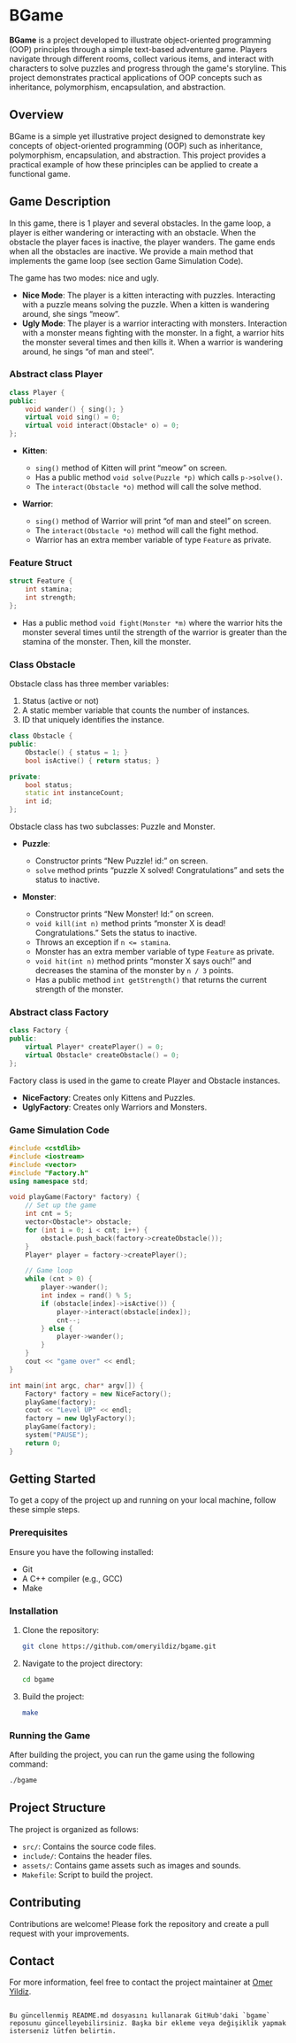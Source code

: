 # BGame

**BGame** is a project developed to illustrate object-oriented programming (OOP) principles through a simple text-based adventure game. Players navigate through different rooms, collect various items, and interact with characters to solve puzzles and progress through the game's storyline. This project demonstrates practical applications of OOP concepts such as inheritance, polymorphism, encapsulation, and abstraction.

## Overview

BGame is a simple yet illustrative project designed to demonstrate key concepts of object-oriented programming (OOP) such as inheritance, polymorphism, encapsulation, and abstraction. This project provides a practical example of how these principles can be applied to create a functional game.

## Game Description

In this game, there is 1 player and several obstacles. In the game loop, a player is either wandering or interacting with an obstacle. When the obstacle the player faces is inactive, the player wanders. The game ends when all the obstacles are inactive. We provide a main method that implements the game loop (see section Game Simulation Code).

The game has two modes: nice and ugly.

- **Nice Mode**: The player is a kitten interacting with puzzles. Interacting with a puzzle means solving the puzzle. When a kitten is wandering around, she sings “meow”.
- **Ugly Mode**: The player is a warrior interacting with monsters. Interaction with a monster means fighting with the monster. In a fight, a warrior hits the monster several times and then kills it. When a warrior is wandering around, he sings “of man and steel”.

### Abstract class Player

```cpp
class Player {
public:
    void wander() { sing(); }
    virtual void sing() = 0;
    virtual void interact(Obstacle* o) = 0;
};
```

- **Kitten**:
  - `sing()` method of Kitten will print “meow” on screen.
  - Has a public method `void solve(Puzzle *p)` which calls `p->solve()`.
  - The `interact(Obstacle *o)` method will call the solve method.

- **Warrior**:
  - `sing()` method of Warrior will print “of man and steel” on screen.
  - The `interact(Obstacle *o)` method will call the fight method.
  - Warrior has an extra member variable of type `Feature` as private.

### Feature Struct

```cpp
struct Feature {
    int stamina;
    int strength;
};
```

- Has a public method `void fight(Monster *m)` where the warrior hits the monster several times until the strength of the warrior is greater than the stamina of the monster. Then, kill the monster.

### Class Obstacle

Obstacle class has three member variables:
1. Status (active or not)
2. A static member variable that counts the number of instances.
3. ID that uniquely identifies the instance.

```cpp
class Obstacle {
public:
    Obstacle() { status = 1; }
    bool isActive() { return status; }

private:
    bool status;
    static int instanceCount;
    int id;
};
```

Obstacle class has two subclasses: Puzzle and Monster.

- **Puzzle**:
  - Constructor prints “New Puzzle! id:” on screen.
  - `solve` method prints “puzzle X solved! Congratulations” and sets the status to inactive.

- **Monster**:
  - Constructor prints “New Monster! Id:” on screen.
  - `void kill(int n)` method prints “monster X is dead! Congratulations.” Sets the status to inactive.
  - Throws an exception if `n <= stamina`.
  - Monster has an extra member variable of type `Feature` as private.
  - `void hit(int n)` method prints “monster X says ouch!” and decreases the stamina of the monster by `n / 3` points.
  - Has a public method `int getStrength()` that returns the current strength of the monster.

### Abstract class Factory

```cpp
class Factory {
public:
    virtual Player* createPlayer() = 0;
    virtual Obstacle* createObstacle() = 0;
};
```

Factory class is used in the game to create Player and Obstacle instances. 

- **NiceFactory**: Creates only Kittens and Puzzles.
- **UglyFactory**: Creates only Warriors and Monsters.

### Game Simulation Code

```cpp
#include <cstdlib>
#include <iostream>
#include <vector>
#include "Factory.h"
using namespace std;

void playGame(Factory* factory) {
    // Set up the game
    int cnt = 5;
    vector<Obstacle*> obstacle;
    for (int i = 0; i < cnt; i++) {
        obstacle.push_back(factory->createObstacle());
    }
    Player* player = factory->createPlayer();

    // Game loop
    while (cnt > 0) {
        player->wander();
        int index = rand() % 5;
        if (obstacle[index]->isActive()) {
            player->interact(obstacle[index]);
            cnt--;
        } else {
            player->wander();
        }
    }
    cout << "game over" << endl;
}

int main(int argc, char* argv[]) {
    Factory* factory = new NiceFactory();
    playGame(factory);
    cout << "Level UP" << endl;
    factory = new UglyFactory();
    playGame(factory);
    system("PAUSE");
    return 0;
}
```

## Getting Started

To get a copy of the project up and running on your local machine, follow these simple steps.

### Prerequisites

Ensure you have the following installed:
- Git
- A C++ compiler (e.g., GCC)
- Make

### Installation

1. Clone the repository:
   ```sh
   git clone https://github.com/omeryildiz/bgame.git
   ```
2. Navigate to the project directory:
   ```sh
   cd bgame
   ```
3. Build the project:
   ```sh
   make
   ```

### Running the Game

After building the project, you can run the game using the following command:
```sh
./bgame
```

## Project Structure

The project is organized as follows:

- `src/`: Contains the source code files.
- `include/`: Contains the header files.
- `assets/`: Contains game assets such as images and sounds.
- `Makefile`: Script to build the project.

## Contributing

Contributions are welcome! Please fork the repository and create a pull request with your improvements.


## Contact

For more information, feel free to contact the project maintainer at [Omer Yildiz](https://www.omeryildiz.org).
```

Bu güncellenmiş README.md dosyasını kullanarak GitHub'daki `bgame` reposunu güncelleyebilirsiniz. Başka bir ekleme veya değişiklik yapmak isterseniz lütfen belirtin.
